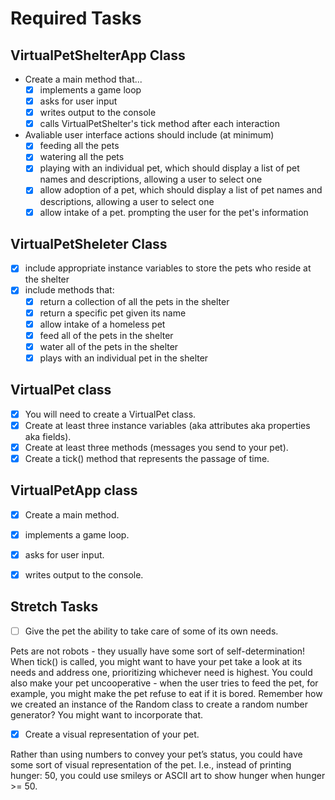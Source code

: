 # Required Tasks
## VirtualPetShelterApp Class
- Create a main method that...
  - [x] implements a game loop
  - [x] asks for user input
  - [x] writes output to the console
  - [x] calls VirtualPetShelter's tick method after each interaction
- Avaliable user interface actions should include (at minimum)
  - [x] feeding all the pets
  - [x] watering all the pets
  - [x] playing with an individual pet, which should display a list of pet names and descriptions, allowing a user to select one
  - [x] allow adoption of a pet, which should display a list of pet names and descriptions, allowing a user to select one
  - [x] allow intake of a pet. prompting the user for the pet's information

## VirtualPetSheleter Class
- [x] include appropriate instance variables to store the pets who reside at the shelter
- [x] include methods that:
  - [x] return a collection of all the pets in the shelter
  - [x] return a specific pet given its name
  - [x] allow intake of a homeless pet
  - [x] feed all of the pets in the shelter
  - [x] water all of the pets in the shelter
  - [x] plays with an individual pet in the shelter

## VirtualPet class
- [x] You will need to create a VirtualPet class.
- [x] Create at least three instance variables (aka attributes aka properties aka fields).
- [x] Create at least three methods (messages you send to your pet).
- [x] Create a tick() method that represents the passage of time.

## VirtualPetApp class
- [x] Create a main method.
- [x] implements a game loop.
- [x] asks for user input.
- [x] writes output to the console.


## Stretch Tasks
- [ ] Give the pet the ability to take care of some of its own needs.

Pets are not robots - they usually have some sort of self-determination! When tick() is called, you might want to have your pet take a look at its needs and address one, prioritizing whichever need is highest. You could also make your pet uncooperative - when the user tries to feed the pet, for example, you might make the pet refuse to eat if it is bored. Remember how we created an instance of the Random class to create a random number generator? You might want to incorporate that.

- [x] Create a visual representation of your pet.

Rather than using numbers to convey your pet’s status, you could have some sort of visual representation of the pet. I.e., instead of printing hunger: 50, you could use smileys or ASCII art to show hunger when hunger >= 50.
